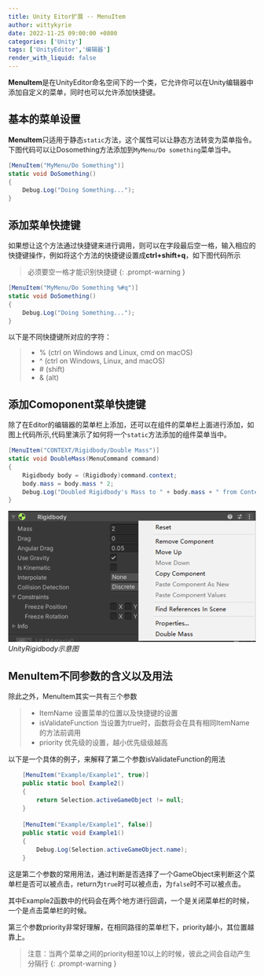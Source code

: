 ```yaml
---
title: Unity Eitor扩展 -- MenuItem
author: wittykyrie
date: 2022-11-25 09:00:00 +0800
categories: ['Unity']
tags: ['UnityEditor','编辑器']
render_with_liquid: false
---
```


**MenuItem**是在UnityEditor命名空间下的一个类，它允许你可以在Unity编辑器中添加自定义的菜单，同时也可以允许添加快捷键。

## 基本的菜单设置
**MenuItem**只适用于静态`static`方法，这个属性可以让静态方法转变为菜单指令。下图代码可以让Dosomething方法添加到`MyMenu/Do something`菜单当中。
``` c#
[MenuItem("MyMenu/Do Something")]
static void DoSomething()
{
    Debug.Log("Doing Something...");
}
```

## 添加菜单快捷键

如果想让这个方法通过快捷键来进行调用，则可以在字段最后空一格，输入相应的快捷键操作，例如将这个方法的快捷键设置成**ctrl+shift+q**，如下图代码所示
>必须要空一格才能识别快捷键
{: .prompt-warning }

``` c#
[MenuItem("MyMenu/Do Something %#q")]
static void DoSomething()
{
    Debug.Log("Doing Something...");
}
```
以下是不同快捷键所对应的字符：
>+ % (ctrl on Windows and Linux, cmd on macOS)
>+ ^ (ctrl on Windows, Linux, and macOS)
>+ \# (shift)
>+ & (alt)

## 添加Comoponent菜单快捷键

除了在Editor的编辑器的菜单栏上添加，还可以在组件的菜单栏上面进行添加，如图上代码所示,代码里演示了如何将一个`static`方法添加的组件菜单当中。

```c#
[MenuItem("CONTEXT/Rigidbody/Double Mass")]
static void DoubleMass(MenuCommand command)
{
    Rigidbody body = (Rigidbody)command.context;
    body.mass = body.mass * 2;
    Debug.Log("Doubled Rigidbody's Mass to " + body.mass + " from Context Menu.");
}
```

![](/assets/2022-11-25/1.png)_UnityRigidbody示意图_

## MenuItem不同参数的含义以及用法

除此之外，MenuItem其实一共有三个参数
>+ ItemName 设置菜单的位置以及快捷键的设置
>+ isValidateFunction 当设置为true时，函数将会在具有相同ItemName的方法前调用
>+ priority 优先级的设置，越小优先级级越高

以下是一个具体的例子，来解释了第二个参数isValidateFunction的用法

```c#
    [MenuItem("Example/Example1", true)]
    public static bool Example2()
    {
        return Selection.activeGameObject != null;
    }
    
    [MenuItem("Example/Example1", false)]
    public static void Example1()
    {
        Debug.Log(Selection.activeGameObject.name);
    }
```

这是第二个参数的常用用法，通过判断是否选择了一个GameObject来判断这个菜单栏是否可以被点击，return为`true`时可以被点击，为`false`时不可以被点击。

其中Example2函数中的代码会在两个地方进行回调，一个是关闭菜单栏的时候，一个是点击菜单栏的时候。

第三个参数priority非常好理解，在相同路径的菜单栏下，priority越小，其位置越靠上。
>注意：当两个菜单之间的priority相差10以上的时候，彼此之间会自动产生分隔行
{: .prompt-warning }
